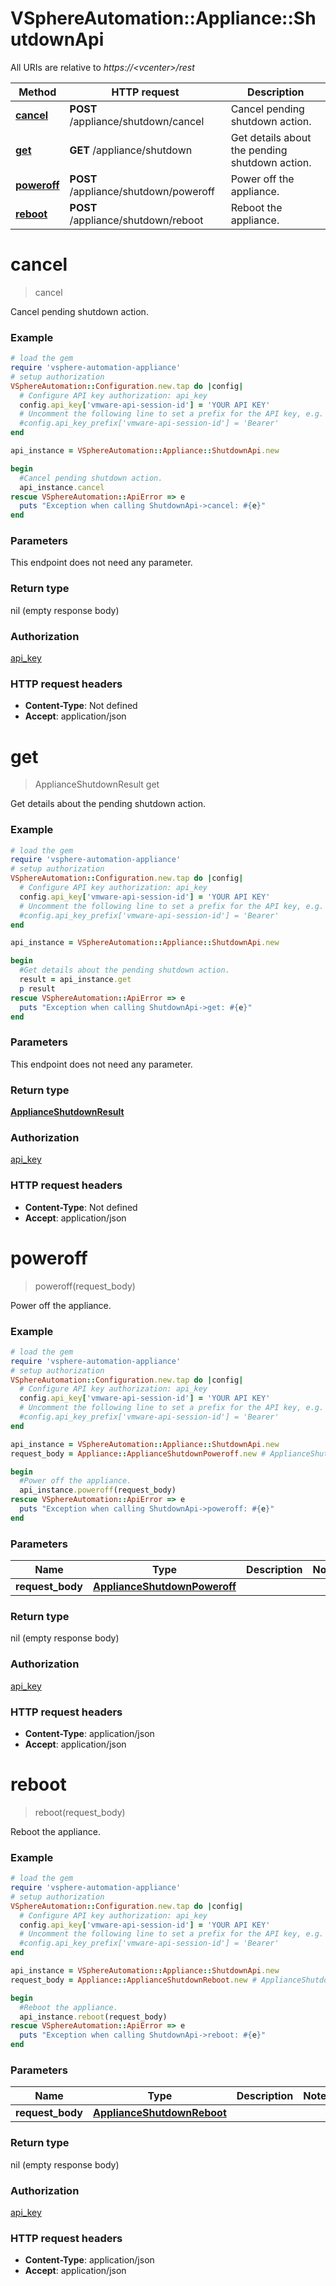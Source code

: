 # VSphereAutomation::Appliance::ShutdownApi

All URIs are relative to *https://&lt;vcenter&gt;/rest*

Method | HTTP request | Description
------------- | ------------- | -------------
[**cancel**](ShutdownApi.md#cancel) | **POST** /appliance/shutdown/cancel | Cancel pending shutdown action.
[**get**](ShutdownApi.md#get) | **GET** /appliance/shutdown | Get details about the pending shutdown action.
[**poweroff**](ShutdownApi.md#poweroff) | **POST** /appliance/shutdown/poweroff | Power off the appliance.
[**reboot**](ShutdownApi.md#reboot) | **POST** /appliance/shutdown/reboot | Reboot the appliance.


# **cancel**
> cancel

Cancel pending shutdown action.

### Example
```ruby
# load the gem
require 'vsphere-automation-appliance'
# setup authorization
VSphereAutomation::Configuration.new.tap do |config|
  # Configure API key authorization: api_key
  config.api_key['vmware-api-session-id'] = 'YOUR API KEY'
  # Uncomment the following line to set a prefix for the API key, e.g. 'Bearer' (defaults to nil)
  #config.api_key_prefix['vmware-api-session-id'] = 'Bearer'
end

api_instance = VSphereAutomation::Appliance::ShutdownApi.new

begin
  #Cancel pending shutdown action.
  api_instance.cancel
rescue VSphereAutomation::ApiError => e
  puts "Exception when calling ShutdownApi->cancel: #{e}"
end
```

### Parameters
This endpoint does not need any parameter.

### Return type

nil (empty response body)

### Authorization

[api_key](../README.md#api_key)

### HTTP request headers

 - **Content-Type**: Not defined
 - **Accept**: application/json



# **get**
> ApplianceShutdownResult get

Get details about the pending shutdown action.

### Example
```ruby
# load the gem
require 'vsphere-automation-appliance'
# setup authorization
VSphereAutomation::Configuration.new.tap do |config|
  # Configure API key authorization: api_key
  config.api_key['vmware-api-session-id'] = 'YOUR API KEY'
  # Uncomment the following line to set a prefix for the API key, e.g. 'Bearer' (defaults to nil)
  #config.api_key_prefix['vmware-api-session-id'] = 'Bearer'
end

api_instance = VSphereAutomation::Appliance::ShutdownApi.new

begin
  #Get details about the pending shutdown action.
  result = api_instance.get
  p result
rescue VSphereAutomation::ApiError => e
  puts "Exception when calling ShutdownApi->get: #{e}"
end
```

### Parameters
This endpoint does not need any parameter.

### Return type

[**ApplianceShutdownResult**](ApplianceShutdownResult.md)

### Authorization

[api_key](../README.md#api_key)

### HTTP request headers

 - **Content-Type**: Not defined
 - **Accept**: application/json



# **poweroff**
> poweroff(request_body)

Power off the appliance.

### Example
```ruby
# load the gem
require 'vsphere-automation-appliance'
# setup authorization
VSphereAutomation::Configuration.new.tap do |config|
  # Configure API key authorization: api_key
  config.api_key['vmware-api-session-id'] = 'YOUR API KEY'
  # Uncomment the following line to set a prefix for the API key, e.g. 'Bearer' (defaults to nil)
  #config.api_key_prefix['vmware-api-session-id'] = 'Bearer'
end

api_instance = VSphereAutomation::Appliance::ShutdownApi.new
request_body = Appliance::ApplianceShutdownPoweroff.new # ApplianceShutdownPoweroff | 

begin
  #Power off the appliance.
  api_instance.poweroff(request_body)
rescue VSphereAutomation::ApiError => e
  puts "Exception when calling ShutdownApi->poweroff: #{e}"
end
```

### Parameters

Name | Type | Description  | Notes
------------- | ------------- | ------------- | -------------
 **request_body** | [**ApplianceShutdownPoweroff**](ApplianceShutdownPoweroff.md)|  | 

### Return type

nil (empty response body)

### Authorization

[api_key](../README.md#api_key)

### HTTP request headers

 - **Content-Type**: application/json
 - **Accept**: application/json



# **reboot**
> reboot(request_body)

Reboot the appliance.

### Example
```ruby
# load the gem
require 'vsphere-automation-appliance'
# setup authorization
VSphereAutomation::Configuration.new.tap do |config|
  # Configure API key authorization: api_key
  config.api_key['vmware-api-session-id'] = 'YOUR API KEY'
  # Uncomment the following line to set a prefix for the API key, e.g. 'Bearer' (defaults to nil)
  #config.api_key_prefix['vmware-api-session-id'] = 'Bearer'
end

api_instance = VSphereAutomation::Appliance::ShutdownApi.new
request_body = Appliance::ApplianceShutdownReboot.new # ApplianceShutdownReboot | 

begin
  #Reboot the appliance.
  api_instance.reboot(request_body)
rescue VSphereAutomation::ApiError => e
  puts "Exception when calling ShutdownApi->reboot: #{e}"
end
```

### Parameters

Name | Type | Description  | Notes
------------- | ------------- | ------------- | -------------
 **request_body** | [**ApplianceShutdownReboot**](ApplianceShutdownReboot.md)|  | 

### Return type

nil (empty response body)

### Authorization

[api_key](../README.md#api_key)

### HTTP request headers

 - **Content-Type**: application/json
 - **Accept**: application/json



